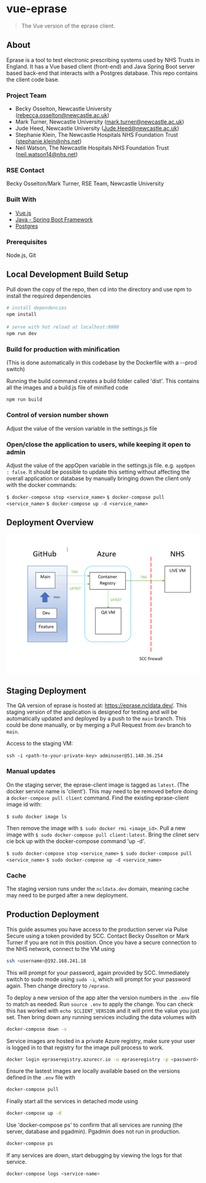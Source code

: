 # vue-eprase

> The Vue version of the eprase client.

## About

Eprase is a tool to test electronic prescribing systems used by NHS Trusts in England. It has a Vue based client (front-end) and Java Spring Boot server based back-end that interacts with a Postgres database. This repo contains the client code base.

### Project Team

* Becky Osselton, Newcastle University  ([rebecca.osselton@newcastle.ac.uk](mailto:rebecca.osselton@newcastle.ac.uk))
* Mark Turner, Newcastle University  ([mark.turner@newcastle.ac.uk](mailto:mark.turner@newcastle.ac.uk))
* Jude Heed, Newcastle University ([Jude.Heed@newcastle.ac.uk](mailto:jude.heed@newcastle.ac.uk))
* Stephanie Klein, The Newcastle Hospitals NHS Foundation Trust  ([stephanie.klein@nhs.net](mailto:stephanie.klein@nhs.net))
* Neil Watson, The Newcastle Hospitals NHS Foundation Trust ([neil.watson14@nhs.net](mailto:neil.watson14@nhs.net))


### RSE Contact
Becky Osselton/Mark Turner, RSE Team, Newcastle University


### Built With

* [Vue.js](https://vuejs.org/)
* [Java - Spring Boot Framework](https://spring.io/projects/spring-boot)
* [Postgres](https://www.postgresql.org/)

### Prerequisites

Node.js, Git

## Local Development Build Setup

Pull down the copy of the repo, then cd into the directory and use npm to install the required dependencies

``` bash
# install dependencies
npm install

# serve with hot reload at localhost:8080
npm run dev
```

### Build for production with minification

(This is done automatically in this codebase by the Dockerfile with a --prod switch)

Running the build command creates a build folder called 'dist'. This contains all the images and a build.js file of minified code

```
npm run build
```

### Control of version number shown

Adjust the value of the version variable in the settings.js file


### Open/close the application to users, while keeping it open to admin

Adjust the value of the appOpen variable in the settings.js file. e.g. `appOpen : false`. It should be possible to update this setting without affecting the overall application or database by manually bringing down the client only with the docker commands:

`$ docker-compose stop <service_name>`
`$ docker-compose pull <service_name>`
`$ docker-compose up -d <service_name>`


## Deployment Overview

![deployent-diagram](eprase-deployment.png)

## Staging Deployment

The QA version of eprase is hosted at: https://eprase.ncldata.dev/. This staging version of the application is designed for testing and will be automatically updated and deployed by a push to the `main` branch. This could be done manually, or by merging a Pull Request from `dev` branch to `main`.

Access to the staging VM:

`ssh -i <path-to-your-private-key> adminuser@51.140.36.254`

### Manual updates

On the staging server, the eprase-client image is tagged as `latest`.  (The docker service name is 'client'). This may need to be removed before doing a `docker-compose pull client` command. Find the existing eprase-client image id with:

`$ sudo docker image ls`

Then remove the image with `$ sudo docker rmi <image_id>`. Pull a new image with `$ sudo docker-compose pull client:latest`. Bring the clinet serv cie bck up with the docker-compose command 'up -d'.

`$ sudo docker-compose stop <service_name>`
`$ sudo docker-compose pull <service_name>`
`$ sudo docker-compose up -d <service_name>`

### Cache

The staging version runs under the `ncldata.dev` domain, meaning cache may need to be purged after a new deployment.

## Production Deployment

This guide assumes you have access to the production server via Pulse Secure using a token provided by SCC. Contact Becky Osselton or Mark Turner if you are not in this position. Once you have a secure connection to the NHS network, connect to the VM using

```bash
ssh <username>@192.168.241.18
```

This will prompt for your password, again provided by SCC. Immediately switch to sudo mode using `sudo -i`, which will prompt for your password again. Then change directory to `/eprase`.

To deploy a new version of the app alter the version numbers in the `.env` file to match as needed. Run `source .env` to apply the change. You can check this has worked with `echo $CLIENT_VERSION` and it will print the value you just set. Then bring down any running services including the data volumes with

```bash
docker-compose down -v
```

Service images are hosted in a private Azure registry, make sure your user is logged in to that registry for the image pull process to work.

```bash
docker login epraseregistry.azurecr.io -u epraseregistry -p <password>
```

Ensure the lastest images are locally available based on the versions defined in the `.env` file with

```bash
docker-compose pull
```

Finally start all the services in detached mode using

```bash
docker-compose up -d
```

Use 'docker-compose ps' to confirm that all services are running (the server, database and pgadmin). Pgadmin does not run in production.

```bash
docker-compose ps
```

If any services are down, start debugging by viewing the logs for that service.

```bash
docker-compose logs <service-name>
```
